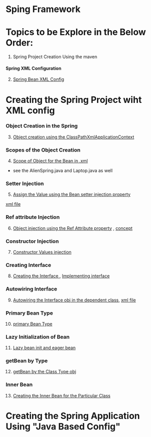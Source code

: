 # Sping Framework 


# Topics to be Explore in the Below Order:

1. Spring Project Creation Using the maven 

#### Spring XML Configuration 
2. [Spring Bean XML Config ](pom.xml)

#
# Creating the Spring Project wiht XML config

### Object Creation in the Spring 

3. [Object creation using the ClassPathXmlApplicationContext](src/main/java/com/jspring6/App.java)

### Scopes of the Object Creation

4. [Scope of Object for the Bean in .xml](src/main/java/com/jspring6/App.java)
- see the AlienSpring.java and Laptop.java as well 

### Setter Injection 

5. [Assign the Value using the Bean setter injection property](src/main/java/com/jspring6/App.java) 

[xml file](src/main/resources/spring.xml)

### Ref attribute Injection

6. [ Object injection using the Ref Attribute property](src/main/java/com/jspring6/AlienSpring.java) , [concept ](src/main/java/com/jspring6/App.java) 


### Constructor Injection 

7. [Constructor Values injection ](src/main/java/com/jspring6/ConstructorInjection.java)

### Creating Interface 

8. [Creating the Interface ](src/main/java/com/jspring6/AlienInterface.java) , [Implementing interface](src/main/java/com/jspring6/Desktop.java)

### Autowiring Interface

9. [Autowiring the Interface obj in the dependent class](src/main/java/com/jspring6/AlienInterface.java), [xml file](src/main/resources/spring.xml)

### Primary Bean Type

10. [primary Bean Type](src/main/java/com/jspring6/AlienInterface.java)

### Lazy Initialization of Bean

11. [Lazy bean init and eager bean ](src/main/java/com/jspring6/LazyInitBean.java)

### getBean by Type

12. [getBean by the Class Type obj](src/main/java/com/jspring6/LazyInitBean.java)

### Inner Bean

13. [Creating the Inner Bean for the Particular Class ](src/main/java/com/jspring6/LazyInitBean.java)

#

# Creating the Spring Application Using "Java Based Config"